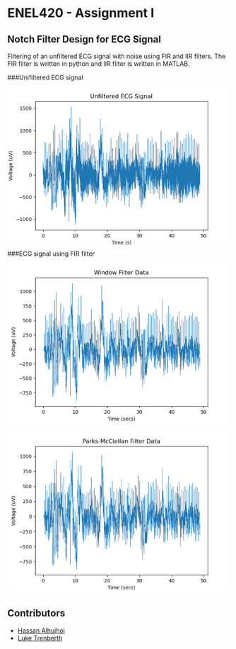 # ENEL420 - Assignment I
## Notch Filter Design for ECG Signal
Filtering of an unfiltered ECG signal with noise using FIR and IIR filters. The FIR filter is written in python and IIR filter is written in MATLAB.

###Unifiltered ECG signal
<img src="wiki/main1.png" alt="Unifiltered ECG Signal" width="600"/>
###ECG signal using FIR filter
<img src="wiki/main2.png" alt="filtered ECG Signal" width="600"/>
<img src="wiki/main3.png" alt="filtered ECG Signal" width="600"/>

## Contributors
* [Hassan Alhujhoj](https://eng-git.canterbury.ac.nz/haa61)
* [Luke Trenberth](https://eng-git.canterbury.ac.nz/ltr28)

